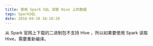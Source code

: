 ```yaml
---
title: 使用 Spark SQL 读取 Hive 上的数据
tags: SparkSQL
date: 2016-04-20 16:18:20
---
```


从 Spark 官网上下载的二进制包不支持 Hive ，所以如果要使用 Spark 读取 Hive，需要重新编译。
